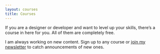 ```yaml
---
layout: courses
title: Courses
---
```

If you are a designer or developer and want to level up your skills, there’s a course in here for you. All of them are completely free.

I am always working on new content. Sign up to any course or [join my newsletter](/newsletter/) to catch announcements of new ones.

